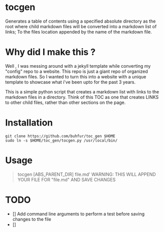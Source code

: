 
# tocgen
Generates a table of contents using a specified absolute directory as the root where child markdown files will be converted into a markdown list of links; To the files location appended by the name of the markdown file. 

# Why did I make this ? 

Well , I was messing around with a jekyll template while converting my "config" repo to a website. This repo is just a giant repo of organized markdown files. So I wanted to turn this into a website with a unique template to showcase what i've been upto for the past 3 years.


This is a simple python script that creates a markdown list with links to the markdown files in a directory. Think of this TOC as one that creates LINKS to other child files, rather than other sections on the page.


# Installation 

```
git clone https://github.com/buhfur/toc_gen $HOME
sudo ln -s $HOME/toc_gen/tocgen.py /usr/local/bin/

```


# Usage 

> tocgen [ABS_PARENT_DIR] file.md'
> WARNING: THIS WILL APPEND YOUR FILE FOR "file.md" AND SAVE CHANGES


# TODO 

- [] Add command line arguments to perform a test before saving changes to the file  
- [] 
